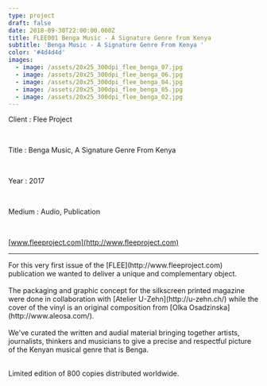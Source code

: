 ```yaml
---
type: project
draft: false
date: 2018-09-30T22:00:00.000Z
title: FLEE001 Benga Music - A Signature Genre from Kenya
subtitle: 'Benga Music - A Signature Genre From Kenya '
color: '#4d4d4d'
images:
  - image: /assets/20x25_300dpi_flee_benga_07.jpg
  - image: /assets/20x25_300dpi_flee_benga_06.jpg
  - image: /assets/20x25_300dpi_flee_benga_04.jpg
  - image: /assets/20x25_300dpi_flee_benga_05.jpg
  - image: /assets/20x25_300dpi_flee_benga_02.jpg
---
```

Client : Flee Project

<br/>

Title : Benga Music, A Signature Genre From Kenya

<br/>

Year : 2017

</br>

Medium : Audio, Publication

<br/>

[www.fleeproject.com](http://www.fleeproject.com)

- - -

<div style="text-align: left">For this very first issue of the [FLEE](http://www.fleeproject.com) publication we wanted to deliver a unique and complementary object.</div>

</br>

<div style="text-align: left">The packaging and graphic concept for the silkscreen printed magazine were done in collaboration with [Atelier U-Zehn](http://u-zehn.ch/) while the cover of the vinyl is an original composition from [Olka Osadzinska](http://www.aleosa.com/).</div>

</br>

<div style="text-align: left">We've curated the written and audial material bringing together artists, journalists, thinkers and musicians to give a precise and respectful picture of the Kenyan musical genre that is Benga.</div>

</br>

Limited edition of 800 copies distributed worldwide.
